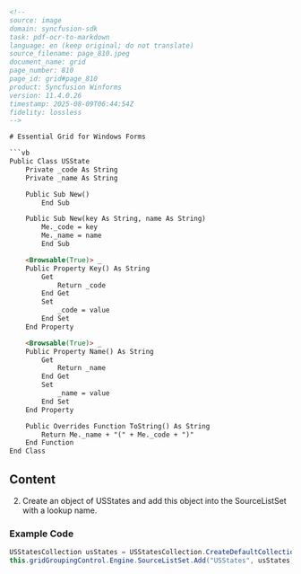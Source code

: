 ```html
<!-- 
source: image
domain: syncfusion-sdk
task: pdf-ocr-to-markdown
language: en (keep original; do not translate)
source_filename: page_810.jpeg
document_name: grid
page_number: 810
page_id: grid#page_810
product: Syncfusion Winforms
version: 11.4.0.26
timestamp: 2025-08-09T06:44:54Z
fidelity: lossless
-->

# Essential Grid for Windows Forms

```vb
Public Class USState
    Private _code As String
    Private _name As String

    Public Sub New()
        End Sub

    Public Sub New(key As String, name As String)
        Me._code = key
        Me._name = name
        End Sub

    <Browsable(True)> _
    Public Property Key() As String
        Get
            Return _code
        End Get
        Set
            _code = value
        End Set
    End Property

    <Browsable(True)> _
    Public Property Name() As String
        Get
            Return _name
        End Get
        Set
            _name = value
        End Set
    End Property

    Public Overrides Function ToString() As String
        Return Me._name + "(" + Me._code + ")"
    End Function
End Class
```

## Content

2. Create an object of USStates and add this object into the SourceListSet with a lookup name.

### Example Code

```csharp
USStatesCollection usStates = USStatesCollection.CreateDefaultCollection();
this.gridGroupingControl.Engine.SourceListSet.Add("USStates", usStates);
```

<!-- tags: [product, windows forms, essential grid, usstates, source list set, object creation] keywords: [create object, add to source list set, lookup name] -->
```